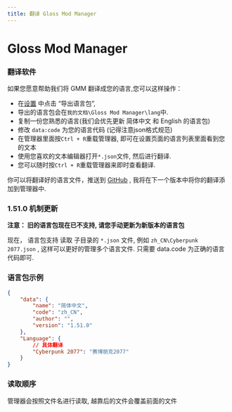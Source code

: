 ```yaml
---
title: 翻译 Gloss Mod Manager
---
```


# Gloss Mod Manager

### 翻译软件

如果您愿意帮助我们将 GMM 翻译成您的语言,您可以这样操作：

- 在[设置](#/Settings) 中点击 “导出语言包”, 
- 导出的语言包会在`我的文档\Gloss Mod Manager\lang`中.
- 复制一份您熟悉的语言(我们会优先更新 简体中文 和 English 的语言包)
- 修改 `data:code` 为您的语言代码 (记得注意json格式规范)
- 在管理器里面按`Ctrl + R`重载管理器, 即可在设置页面的语言列表里面看到您的文本
- 使用您喜欢的文本编辑器打开`*.json`文件, 然后进行翻译.
- 您可以随时按`Ctrl + R`重载管理器来即时查看翻译.

 你可以将翻译好的语言文件，推送到 [GitHub](https://github.com/GlossMod/Gloss-Mod-Manager-info) , 我将在下一个版本中将你的翻译添加到管理器中.

### 1.51.0 机制更新

**注意： 旧的语言包现在已不支持, 请您手动更新为新版本的语言包**

现在， 语言包支持 读取 子目录的 `*.json` 文件, 例如 `zh_CN\Cyberpunk 2077.json` , 这样可以更好的管理多个语言文件.
只需要 data.code 为正确的语言代码即可. 


### 语言包示例

```json
{
    "data": {
        "name": "简体中文",
        "code": "zh_CN",
        "author": "",
        "version": "1.51.0"
    },
    "Language": {
        // 具体翻译 
        "Cyberpunk 2077": "赛博朋克2077"
    }
}
```

### 读取顺序

管理器会按照文件名进行读取, 越靠后的文件会覆盖前面的文件
